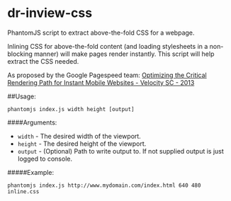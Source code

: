 dr-inview-css
=============

PhantomJS script to extract above-the-fold CSS for a webpage.

Inlining CSS for above-the-fold content (and loading stylesheets in a non-blocking manner) will make pages render instantly.
This script will help extract the CSS needed.

As proposed by the Google Pagespeed team:
[Optimizing the Critical Rendering Path for Instant Mobile Websites - Velocity SC - 2013](https://www.youtube.com/watch?v=YV1nKLWoARQ) 

##Usage:

```
phantomjs index.js width height [output]
```

####Arguments:

* `width` - The desired width of the viewport.
* `height` - The desired height of the viewport.
* `output` - (Optional) Path to write output to. If not supplied output is just logged to console.

#####Example:

```
phantomjs index.js http://www.mydomain.com/index.html 640 480 inline.css
```
